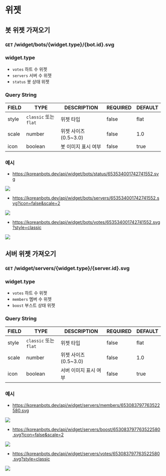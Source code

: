 # 위젯

## 봇 위젯 가져오기

### `GET` /widget/bots/{widget.type}/{bot.id}.svg

### widget.type
- `votes` 하트 수 위젯
- `servers` 서버 수 위젯
- `status` 봇 상태 위젯

### Query String

| FIELD | TYPE | DESCRIPTION | REQUIRED | DEFAULT |
|-------|------|-------------|----------|---------|
| style | `classic` 또는 `flat` | 위젯 타입 | false | flat |
| scale | number | 위젯 사이즈 (0.5~3.0) | false | 1.0 |
| icon | boolean | 봇 이미지 표시 여부 | false | true |

### 예시

<!-- v2 릴리즈시에 표시 URL 변경 -->

- https://koreanbots.dev/api/widget/bots/status/653534001742741552.svg

![](https://koreanbots.dev/api/widget/bots/status/653534001742741552.svg)

- https://koreanbots.dev/api/widget/bots/servers/653534001742741552.svg?icon=false&scale=2

![](https://koreanbots.dev/api/widget/bots/servers/653534001742741552.svg?icon=false&scale=2)

- https://koreanbots.dev/api/widget/bots/votes/653534001742741552.svg?style=classic

![](https://koreanbots.dev/api/widget/bots/votes/653534001742741552.svg?style=classic)


## 서버 위젯 가져오기


### `GET` /widget/servers/{widget.type}/{server.id}.svg

### widget.type
- `votes` 하트 수 위젯
- `members` 멤버 수 위젯
- `boost` 부스트 상태 위젯

### Query String

| FIELD | TYPE | DESCRIPTION | REQUIRED | DEFAULT |
|-------|------|-------------|----------|---------|
| style | `classic` 또는 `flat` | 위젯 타입 | false | flat |
| scale | number | 위젯 사이즈 (0.5~3.0) | false | 1.0 |
| icon | boolean | 서버 이미지 표시 여부 | false | true |

### 예시

- https://koreanbots.dev/api/widget/servers/members/653083797763522580.svg

![](https://koreanbots.dev/api/widget/servers/members/653083797763522580.svg)

- https://koreanbots.dev/api/widget/servers/boost/653083797763522580.svg?icon=false&scale=2

![](https://koreanbots.dev/api/widget/servers/boost/653083797763522580.svg?icon=false&scale=2)

- https://koreanbots.dev/api/widget/servers/votes/653083797763522580.svg?style=classic

![](https://koreanbots.dev/api/widget/servers/votes/653083797763522580.svg?style=classic)
